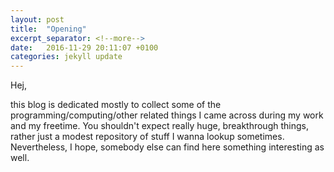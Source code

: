 ```yaml
---
layout: post
title:  "Opening"
excerpt_separator: <!--more-->
date:   2016-11-29 20:11:07 +0100
categories: jekyll update
---
```


Hej,

this blog is dedicated mostly to collect some of the programming/computing/other related things I came across during my work and my freetime. You shouldn't expect really huge, breakthrough things, rather just a modest repository of stuff I wanna lookup sometimes. Nevertheless, I hope, somebody else can find here something interesting as well.

